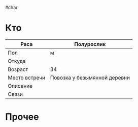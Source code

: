 #char 
# Кто

| Раса          | Полурослик                   |
| ------------- | ---------------------------- |
| Пол           | м                            |
| Откуда        |                              |
| Возраст       | 34                           |
| Место встречи | Повозка у безымянной деревни |
| Описание      |                              |
| Связи         |                              |
# Прочее
